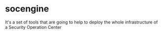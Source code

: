 # socengine
It's a set of tools that are going to help to deploy the whole infrastructure of a Security Operation Center
